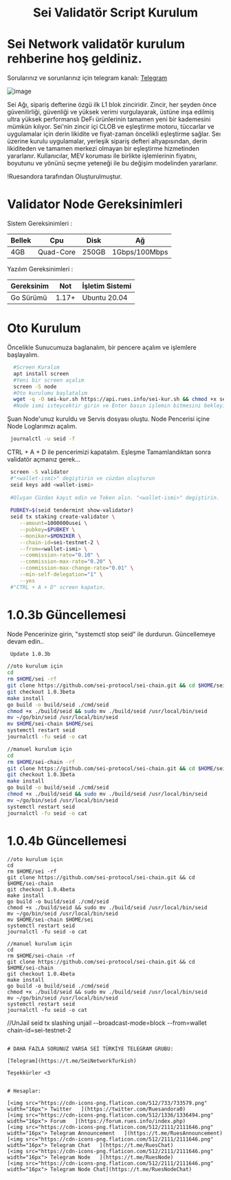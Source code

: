 <h1 align="center">Sei Validatör Script Kurulum</h1>

# Sei Network validatör kurulum rehberine hoş geldiniz.

Sorularınız ve sorunlarınız için telegram kanalı: [Telegram](https://t.me/SeiNetworkTurkish)

![image](https://user-images.githubusercontent.com/101149671/172654026-36c4b404-4220-4eba-9331-c40cd3a13acc.png)


Sei Ağı, sipariş defterine özgü ilk L1 blok zinciridir. Zincir, her şeyden önce güvenilirliği, güvenliği ve yüksek verimi vurgulayarak, üstüne inşa edilmiş ultra yüksek performanslı DeFı ürünlerinin tamamen yeni bir kademesini mümkün kılıyor. Sei'nin zincir içi CLOB ve eşleştirme motoru, tüccarlar ve uygulamalar için derin likidite ve fiyat-zaman öncelikli eşleştirme sağlar. Seı üzerine kurulu uygulamalar, yerleşik sipariş defteri altyapısından, derin likiditeden ve tamamen merkezi olmayan bir eşleştirme hizmetinden yararlanır. Kullanıcılar, MEV koruması ile birlikte işlemlerinin fiyatını, boyutunu ve yönünü seçme yeteneği ile bu değişim modelinden yararlanır.

!Ruesandora tarafından Oluşturulmuştur.
# Validator Node Gereksinimleri 

Sistem Gereksinimleri : 

|    Bellek   |       Cpu      |      Disk      |   Ağ           |
|-------------|----------------|----------------|----------------|
|     4GB     |   Quad-Core    |     250GB      |  1Gbps/100Mbps |

Yazılım Gereksinimleri : 

| Gereksinim  | Not            | İşletim Sistemi |
|-------------|----------------|-----------------|
| Go Sürümü   | 1.17+          | Ubuntu 20.04    |

# Oto Kurulum

Öncelikle Sunucumuza baglanalım, bir pencere açalım ve işlemlere başlayalım.

```sh
  #Screen Kuralım
  apt install screen
  #Yeni bir screen açalım
  screen -S node
  #Oto kurulumu başlatalım
  wget -q -O sei-kur.sh https://api.rues.info/sei-kur.sh && chmod +x sei-kur.sh && sudo /bin/bash sei-kur.sh
  #Node ismi isteycektir girin ve Enter basın işlemin bitmesini bekleyin
```

Şuan Node'unuz kuruldu ve Servis dosyası oluştu. Node Pencerisi içine Node Loglarımızı açalım.
```sh
 journalctl -u seid -f
```
CTRL + A + D ile pencerimizi kapatalım.
Eşleşme Tamamlandıktan sonra validatör açmanız gerek...
```sh
 screen -S validator
 #"<wallet-ismi>" degiştirin ve cüzdan oluşturun
 seid keys add <wallet-ismi>
 
 #Oluşan Cüzdan kayıt edin ve Token alın. "<wallet-ismi>" degiştirin.
 
 PUBKEY=$(seid tendermint show-validator)
 seid tx staking create-validator \
    --amount=1000000usei \
    --pubkey=$PUBKEY \
    --moniker=$MONIKER \
    --chain-id=sei-testnet-2 \
    --from=<wallet-ismi> \
    --commission-rate="0.10" \
    --commission-max-rate="0.20" \
    --commission-max-change-rate="0.01" \
    --min-self-delegation="1" \
    --yes
 #"CTRL + A + D" screen kapatın.
```

# 1.0.3b Güncellemesi

Node Pencerinize girin, "systemctl stop seid" ile durdurun. 
Güncellemeye devam edin..

```sh
 Update 1.0.3b

//oto kurulum için
cd
rm $HOME/sei -rf
git clone https://github.com/sei-protocol/sei-chain.git && cd $HOME/sei-chain
git checkout 1.0.3beta
make install
go build -o build/seid ./cmd/seid
chmod +x ./build/seid && sudo mv ./build/seid /usr/local/bin/seid
mv ~/go/bin/seid /usr/local/bin/seid
mv $HOME/sei-chain $HOME/sei
systemctl restart seid
journalctl -fu seid -o cat

//manuel kurulum için
cd
rm $HOME/sei-chain -rf
git clone https://github.com/sei-protocol/sei-chain.git && cd $HOME/sei-chain
git checkout 1.0.3beta
make install
go build -o build/seid ./cmd/seid
chmod +x ./build/seid && sudo mv ./build/seid /usr/local/bin/seid
mv ~/go/bin/seid /usr/local/bin/seid
systemctl restart seid
journalctl -fu seid -o cat
```

# 1.0.4b Güncellemesi

```
//oto kurulum için
cd
rm $HOME/sei -rf
git clone https://github.com/sei-protocol/sei-chain.git && cd $HOME/sei-chain
git checkout 1.0.4beta
make install
go build -o build/seid ./cmd/seid
chmod +x ./build/seid && sudo mv ./build/seid /usr/local/bin/seid
mv ~/go/bin/seid /usr/local/bin/seid
mv $HOME/sei-chain $HOME/sei
systemctl restart seid
journalctl -fu seid -o cat

//manuel kurulum için
cd
rm $HOME/sei-chain -rf
git clone https://github.com/sei-protocol/sei-chain.git && cd $HOME/sei-chain
git checkout 1.0.4beta
make install
go build -o build/seid ./cmd/seid
chmod +x ./build/seid && sudo mv ./build/seid /usr/local/bin/seid
mv ~/go/bin/seid /usr/local/bin/seid
systemctl restart seid
journalctl -fu seid -o cat
```

//UnJail
seid tx slashing unjail   --broadcast-mode=block   --from=wallet chain-id=sei-testnet-2
```

# DAHA FAZLA SORUNUZ VARSA SEİ TÜRKİYE TELEGRAM GRUBU:

[Telegram](https://t.me/SeiNetworkTurkish)

Teşekkürler <3


# Hesaplar:

[<img src="https://cdn-icons-png.flaticon.com/512/733/733579.png" width="16px"> Twitter   ](https://twitter.com/Ruesandora0) 
[<img src="https://cdn-icons-png.flaticon.com/512/1336/1336494.png" width="16px"> Forum   ](https://forum.rues.info/index.php)
[<img src="https://cdn-icons-png.flaticon.com/512/2111/2111646.png" width="16px"> Telegram Announcement   ](https://t.me/RuesAnnouncement)
[<img src="https://cdn-icons-png.flaticon.com/512/2111/2111646.png" width="16px"> Telegram Chat   ](https://t.me/RuesChat)
[<img src="https://cdn-icons-png.flaticon.com/512/2111/2111646.png" width="16px"> Telegram Node   ](https://t.me/RuesNode)
[<img src="https://cdn-icons-png.flaticon.com/512/2111/2111646.png" width="16px"> Telegram Node Chat](https://t.me/RuesNodeChat)

